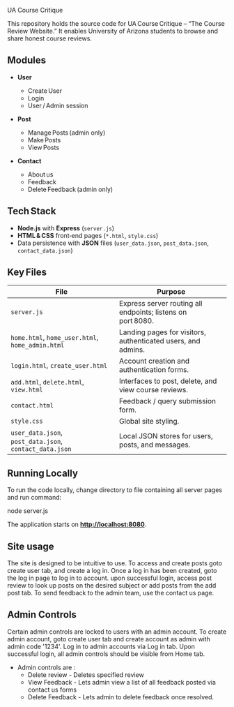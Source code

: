 
 UA Course Critique

This repository holds the source code for UA Course Critique – “The Course Review Website.” It enables University of Arizona students to browse and share honest course reviews.

## Modules

* **User**

  * Create User
  * Login
  * User / Admin session
* **Post**

  * Manage Posts (admin only)
  * Make Posts
  * View Posts
* **Contact**

  * About us
  * Feedback
  * Delete Feedback (admin only)

## Tech Stack

* **Node.js** with **Express** (`server.js`) 
* **HTML & CSS** front‑end pages (`*.html`, `style.css`)
* Data persistence with **JSON** files (`user_data.json`, `post_data.json`, `contact_data.json`)

## Key Files

| File                                                    | Purpose                                                                   |
| ------------------------------------------------------- | ------------------------------------------------------------------------- |
| `server.js`                                             | Express server routing all endpoints; listens on port 8080.               |
| `home.html`, `home_user.html`, `home_admin.html`        | Landing pages for visitors, authenticated users, and admins.              |
| `login.html`, `create_user.html`                        | Account creation and authentication forms.                                |
| `add.html`, `delete.html`, `view.html`                  | Interfaces to post, delete, and view course reviews.                      |
| `contact.html`                                          | Feedback / query submission form.                                         |
| `style.css`                                             | Global site styling.                                                      |
| `user_data.json`, `post_data.json`, `contact_data.json` | Local JSON stores for users, posts, and messages.                         |

## Running Locally

To run the code locally, change directory to file containing all server pages and run command:

node server.js

The application starts on **[http://localhost:8080](http://localhost:8080)**. 

## Site usage

The site is designed to be intuitive to use.
To access and create posts goto create user tab, and create a log in. Once a log in has been created, goto the log in page to log in to account.
upon successful login, access post review to look up posts on the desired subject or add posts from the add post tab.
To send feedback to the admin team, use the contact us page.

## Admin Controls

Certain admin controls are locked to users with an admin account. To create admin account, goto create user tab and create account as admin with admin code '1234'.
Log in to admin accounts via Log in tab.
Upon successful login, all admin controls should be visible from Home tab. 
* Admin controls are : 
  * Delete review - Deletes specified review
  * View Feedback - Lets admin view a list of all feedback posted via contact us forms
  * Delete Feedback - Lets admin to delete feedback once resolved.


